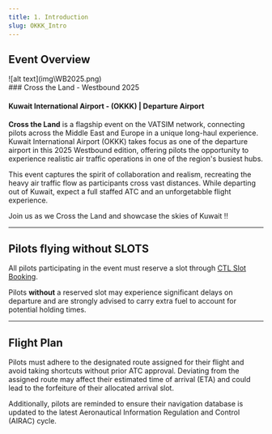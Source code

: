 ```yaml
---
title: 1. Introduction
slug: OKKK_Intro
---
```


## Event Overview

<div className="center-align">
![alt text](img\WB2025.png)
</div>

<div className="center-align">
### Cross the Land - Westbound 2025
</div>

#### Kuwait International Airport - (OKKK) | Departure Airport

**Cross the Land** is a flagship event on the VATSIM network, connecting pilots across the Middle East and Europe in a unique long-haul experience. Kuwait International Airport (OKKK) takes focus as one of the departure airport in this 2025 Westbound edition, offering pilots the opportunity to experience realistic air traffic operations in one of the region's busiest hubs.

This event captures the spirit of collaboration and realism, recreating the heavy air traffic flow as participants cross vast distances. While departing out of Kuwait, expect a full staffed ATC and an unforgetabble flight experience. 

Join us as we Cross the Land and showcase the skies of Kuwait !!

---

## Pilots flying without SLOTS

All pilots participating in the event must reserve a slot through [CTL Slot Booking](https://ctl.vatsim.me/cross-the-land-westbound-2025/bookings).

Pilots **without** a reserved slot may experience significant delays on departure and are strongly advised to carry extra fuel to account for potential holding times.

---

## Flight Plan

Pilots must adhere to the designated route assigned for their flight and avoid taking shortcuts without prior ATC approval. Deviating from the assigned route may affect their estimated time of arrival (ETA) and could lead to the forfeiture of their allocated arrival slot.

Additionally, pilots are reminded to ensure their navigation database is updated to the latest Aeronautical Information Regulation and Control (AIRAC) cycle.
